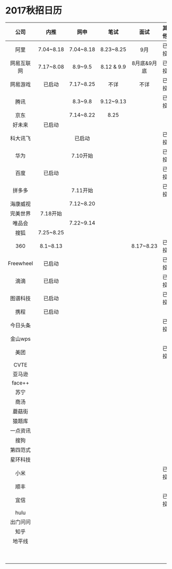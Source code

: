 # 2017秋招日历

|    公司     |    内推     |    网申     |     笔试     |    面试     |  其他  |
| :-------: | :-------: | :-------: | :--------: | :-------: | :--: |
|    阿里     | 7.04~8.18 | 7.04~8.18 | 8.23~8.25  |    9月     |  已投  |
|   网易互联网   | 7.17~8.08 |  8.9~9.5  | 8.12 & 9.9 |  8月底&9月底  |  已投  |
|   网易游戏    |    已启动    | 7.17~8.25 |     不详     |    不详     |  已投  |
|    腾讯     |           |  8.3~9.8  | 9.12~9.13  |           |  已投  |
|    京东     |           | 7.14~8.22 |    8.25    |           |      |
|    好未来    |    已启动    |           |            |           |      |
|   科大讯飞    |           |    已启动    |            |           |  已投  |
|    华为     |           |  7.10开始   |            |           |  已投  |
|    百度     |    已启动    |           |            |           |  已投  |
|    拼多多    |           |  7.11开始   |            |           |  已投  |
|   海康威视    |           | 7.12~8.20 |            |           |      |
|   完美世界    |  7.18开始   |           |            |           |      |
|    唯品会    |           | 7.22~9.14 |            |           |      |
|    搜狐     | 7.25~8.25 |           |            |           |      |
|    360    | 8.1~8.13  |           |            | 8.17~8.23 |  已投  |
| Freewheel |    已启动    |           |            |           |  已投  |
|    滴滴     |    已启动    |           |            |           |  已投  |
|   图谱科技    |    已启动    |           |            |           |  已投  |
|    携程     |    已启动    |           |            |           |      |
|   今日头条    |           |           |            |           |  已投  |
|   金山wps   |           |           |            |           |      |
|    美团     |           |           |            |           |  已投  |
|   CVTE    |           |           |            |           |      |
|    亚马逊    |           |           |            |           |      |
|  face++   |           |           |            |           |      |
|    苏宁     |           |           |            |           |      |
|    商汤     |           |           |            |           |      |
|    蘑菇街    |           |           |            |           |      |
|    猿题库    |           |           |            |           |      |
|   一点资讯    |           |           |            |           |      |
|    搜狗     |           |           |            |           |      |
|   第四范式    |           |           |            |           |      |
|   星环科技    |           |           |            |           |      |
|    小米     |           |           |            |           |  已投  |
|    顺丰     |           |           |            |           |      |
|    宜信     |           |           |            |           |  已投  |
|   hulu    |           |           |            |           |      |
|   出门问问    |           |           |            |           |      |
|    知乎     |           |           |            |           |      |
|    地平线    |           |           |            |           |      |
|           |           |           |            |           |      |
|           |           |           |            |           |      |
|           |           |           |            |           |      |
|           |           |           |            |           |      |
|           |           |           |            |           |      |
|           |           |           |            |           |      |
|           |           |           |            |           |      |
|           |           |           |            |           |      |
|           |           |           |            |           |      |